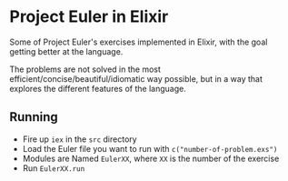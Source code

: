 # Project Euler in Elixir

Some of Project Euler's exercises implemented in Elixir,
with the goal getting better at the language.

The problems are not solved in the most
efficient/concise/beautiful/idiomatic way possible,
but in a way that explores the different features of the language.

## Running
- Fire up `iex` in the `src` directory
- Load the Euler file you want to run with `c("number-of-problem.exs")`
- Modules are Named `EulerXX`, where `XX` is the number of the exercise
- Run `EulerXX.run`
